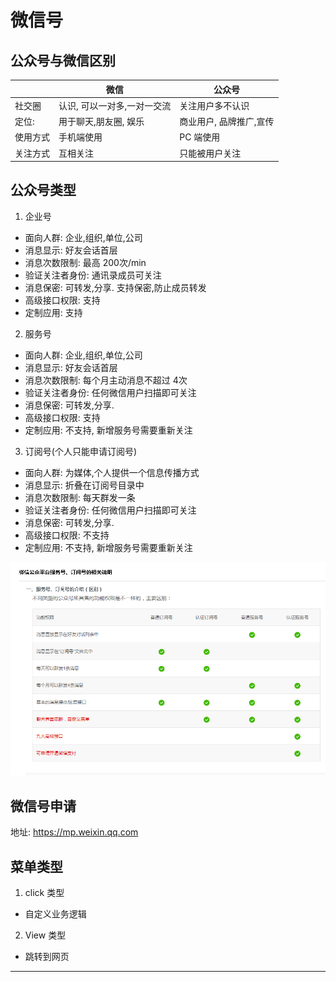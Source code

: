 # 微信号

## 公众号与微信区别

|         | 微信                    | 公众号                |
|---------|------------------------|----------------------|
| 社交圈   | 认识, 可以一对多,一对一交流 | 关注用户多不认识       |
| 定位:   | 用于聊天,朋友圈, 娱乐      | 商业用户, 品牌推广,宣传 |
| 使用方式 | 手机端使用               | PC 端使用             |
| 关注方式 | 互相关注                 | 只能被用户关注          |

## 公众号类型

1. 企业号
  - 面向人群: 企业,组织,单位,公司
  - 消息显示: 好友会话首层
  - 消息次数限制: 最高 200次/min
  - 验证关注者身份: 通讯录成员可关注
  - 消息保密: 可转发,分享. 支持保密,防止成员转发
  - 高级接口权限: 支持
  - 定制应用: 支持
2. 服务号
  - 面向人群: 企业,组织,单位,公司
  - 消息显示: 好友会话首层
  - 消息次数限制: 每个月主动消息不超过 4次
  - 验证关注者身份: 任何微信用户扫描即可关注
  - 消息保密: 可转发,分享.
  - 高级接口权限: 支持
  - 定制应用: 不支持, 新增服务号需要重新关注
3. 订阅号(个人只能申请订阅号)
  - 面向人群: 为媒体,个人提供一个信息传播方式
  - 消息显示: 折叠在订阅号目录中
  - 消息次数限制: 每天群发一条
  - 验证关注者身份: 任何微信用户扫描即可关注
  - 消息保密: 可转发,分享.
  - 高级接口权限: 不支持
  - 定制应用: 不支持, 新增服务号需要重新关注

![](/Base/images/公众账号区别.jpeg)

## 微信号申请

地址: <https://mp.weixin.qq.com>

## 菜单类型

1. click 类型
  - 自定义业务逻辑
2. View 类型
  - 跳转到网页

- - -
